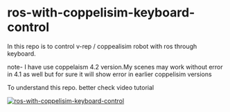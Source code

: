 # ros-with-coppelisim-keyboard-control
In this repo is to control v-rep / coppealisim robot with ros through keyboard.

note- I have use coppelaism 4.2 version.My scenes may work without error in 4.1 as well but for sure it will show error in earlier coppelisim versions

To understand this repo. better check video tutorial 

[![ros-with-coppelisim-keyboard-control](https://img.youtube.com/vi/v3IyN6lRG5A)](https://www.youtube.com/watch?v=v3IyN6lRG5A)
